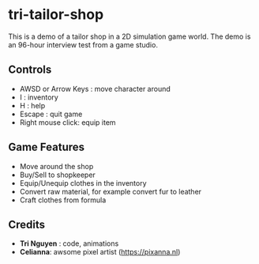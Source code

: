 # tri-tailor-shop

This is a demo of a tailor shop in a 2D simulation game world. The demo is an 96-hour interview test from a game studio. 

## Controls
- AWSD or Arrow Keys : move character around
- I : inventory
- H : help
- Escape : quit game
- Right mouse click: equip item

## Game Features
- Move around the shop
- Buy/Sell to shopkeeper
- Equip/Unequip clothes in the inventory
- Convert raw material, for example convert fur to leather
- Craft clothes from formula

## Credits
- **Tri Nguyen** : code, animations
- **Celianna**: awsome pixel artist (https://pixanna.nl)
